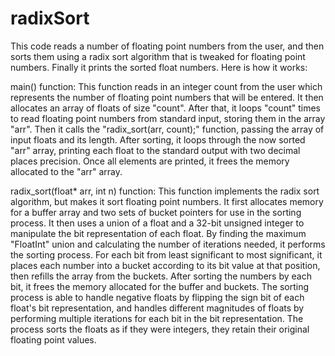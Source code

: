 # radixSort
This code reads a number of floating point numbers from the user, and then sorts them using a radix sort algorithm that is tweaked for floating point numbers. Finally it prints the sorted float numbers. Here is how it works:

main() function:
This function reads in an integer count from the user which represents the number of floating point numbers that will be entered. It then allocates an array of floats of size "count". After that, it loops "count" times to read floating point numbers from standard input, storing them in the array "arr". Then it calls the "radix_sort(arr, count);" function, passing the array of input floats and its length. After sorting, it loops through the now sorted "arr" array, printing each float to the standard output with two decimal places precision. Once all elements are printed, it frees the memory allocated to the "arr" array.

radix_sort(float* arr, int n) function:
This function implements the radix sort algorithm, but makes it sort floating point numbers. It first allocates memory for a buffer array and two sets of bucket pointers for use in the sorting process. It then uses a union of a float and a 32-bit unsigned integer to manipulate the bit representation of each float. By finding the maximum "FloatInt" union and calculating the number of iterations needed, it performs the sorting process. For each bit from least significant to most significant, it places each number into a bucket according to its bit value at that position, then refills the array from the buckets. After sorting the numbers by each bit, it frees the memory allocated for the buffer and buckets. The sorting process is able to handle negative floats by flipping the sign bit of each float's bit representation, and handles different magnitudes of floats by performing multiple iterations for each bit in the bit representation. The process sorts the floats as if they were integers, they retain their original floating point values.

